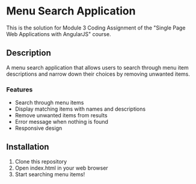﻿# Menu Search Application

This is the solution for Module 3 Coding Assignment of the "Single Page Web Applications with AngularJS" course.

## Description
A menu search application that allows users to search through menu item descriptions and narrow down their choices by removing unwanted items.

### Features
- Search through menu items
- Display matching items with names and descriptions
- Remove unwanted items from results
- Error message when nothing is found
- Responsive design

## Installation
1. Clone this repository
2. Open index.html in your web browser
3. Start searching menu items!
